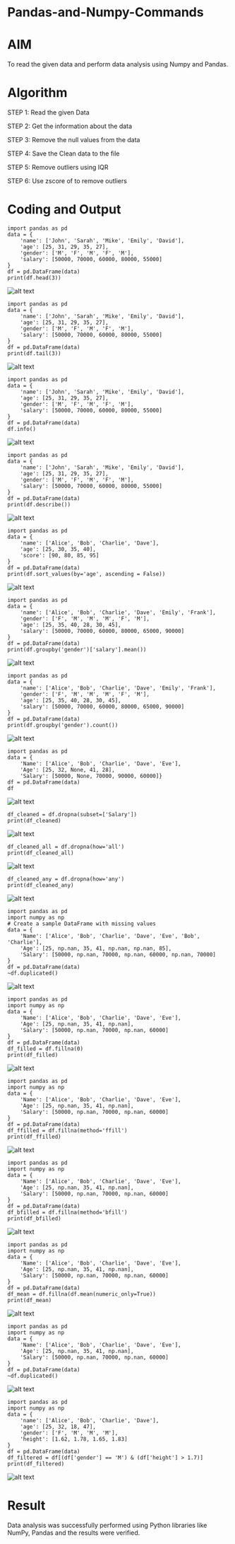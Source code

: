 # Pandas-and-Numpy-Commands

# AIM
To read the given data and perform data analysis using Numpy and Pandas.

# Algorithm
STEP 1: Read the given Data

STEP 2: Get the information about the data

STEP 3: Remove the null values from the data

STEP 4: Save the Clean data to the file

STEP 5: Remove outliers using IQR

STEP 6: Use zscore of to remove outliers

# Coding and Output
```
import pandas as pd
data = {
    'name': ['John', 'Sarah', 'Mike', 'Emily', 'David'],
    'age': [25, 31, 29, 35, 27],
    'gender': ['M', 'F', 'M', 'F', 'M'],
    'salary': [50000, 70000, 60000, 80000, 55000]
}
df = pd.DataFrame(data)
print(df.head(3))
```
![alt text](<Output Screenshots/Screenshot 2025-04-23 144633.png>)

```
import pandas as pd
data = {
    'name': ['John', 'Sarah', 'Mike', 'Emily', 'David'],
    'age': [25, 31, 29, 35, 27],
    'gender': ['M', 'F', 'M', 'F', 'M'],
    'salary': [50000, 70000, 60000, 80000, 55000]
}
df = pd.DataFrame(data)
print(df.tail(3))
```
![alt text](<Output Screenshots/Screenshot 2025-04-23 144638.png>)
```
import pandas as pd
data = {
    'name': ['John', 'Sarah', 'Mike', 'Emily', 'David'],
    'age': [25, 31, 29, 35, 27],
    'gender': ['M', 'F', 'M', 'F', 'M'],
    'salary': [50000, 70000, 60000, 80000, 55000]
}
df = pd.DataFrame(data)
df.info()
```
![alt text](<Output Screenshots/Screenshot 2025-04-23 144646.png>)
```
import pandas as pd
data = {
    'name': ['John', 'Sarah', 'Mike', 'Emily', 'David'],
    'age': [25, 31, 29, 35, 27],
    'gender': ['M', 'F', 'M', 'F', 'M'],
    'salary': [50000, 70000, 60000, 80000, 55000]
}
df = pd.DataFrame(data)
print(df.describe())
```
![alt text](<Output Screenshots/Screenshot 2025-04-23 144650.png>)
```
import pandas as pd
data = {
    'name': ['Alice', 'Bob', 'Charlie', 'Dave'],
    'age': [25, 30, 35, 40],
    'score': [90, 80, 85, 95]
}
df = pd.DataFrame(data)
print(df.sort_values(by='age', ascending = False))
```
![alt text](<Output Screenshots/Screenshot 2025-04-23 144654.png>)
```
import pandas as pd
data = {
    'name': ['Alice', 'Bob', 'Charlie', 'Dave', 'Emily', 'Frank'],
    'gender': ['F', 'M', 'M', 'M', 'F', 'M'],
    'age': [25, 35, 40, 28, 30, 45],
    'salary': [50000, 70000, 60000, 80000, 65000, 90000]
}
df = pd.DataFrame(data)
print(df.groupby('gender')['salary'].mean())
```
![alt text](<Output Screenshots/Screenshot 2025-04-23 144708.png>)
```
import pandas as pd
data = {
    'name': ['Alice', 'Bob', 'Charlie', 'Dave', 'Emily', 'Frank'],
    'gender': ['F', 'M', 'M', 'M', 'F', 'M'],
    'age': [25, 35, 40, 28, 30, 45],
    'salary': [50000, 70000, 60000, 80000, 65000, 90000]
}
df = pd.DataFrame(data)
print(df.groupby('gender').count())
```
![alt text](<Output Screenshots/Screenshot 2025-04-23 144714.png>)
```
import pandas as pd
data = {
    'Name': ['Alice', 'Bob', 'Charlie', 'Dave', 'Eve'],
    'Age': [25, 32, None, 41, 28],
    'Salary': [50000, None, 70000, 90000, 60000]}
df = pd.DataFrame(data)
df
```
![alt text](<Output Screenshots/Screenshot 2025-04-23 144720.png>)
```
df_cleaned = df.dropna(subset=['Salary'])
print(df_cleaned)
```
![alt text](<Output Screenshots/Screenshot 2025-04-23 144723.png>)
```
df_cleaned_all = df.dropna(how='all')
print(df_cleaned_all)
```
![alt text](<Output Screenshots/Screenshot 2025-04-23 144728.png>)
```
df_cleaned_any = df.dropna(how='any')
print(df_cleaned_any)
```
![alt text](<Output Screenshots/Screenshot 2025-04-23 144732.png>)
```
import pandas as pd
import numpy as np
# Create a sample DataFrame with missing values
data = {
    'Name': ['Alice', 'Bob', 'Charlie', 'Dave', 'Eve', 'Bob', 'Charlie'],
    'Age': [25, np.nan, 35, 41, np.nan, np.nan, 85],
    'Salary': [50000, np.nan, 70000, np.nan, 60000, np.nan, 70000]
}
df = pd.DataFrame(data)
~df.duplicated()
```
![alt text](<Output Screenshots/Screenshot 2025-04-23 144737.png>)
```
import pandas as pd
import numpy as np
data = {
    'Name': ['Alice', 'Bob', 'Charlie', 'Dave', 'Eve'],
    'Age': [25, np.nan, 35, 41, np.nan],
    'Salary': [50000, np.nan, 70000, np.nan, 60000]
}
df = pd.DataFrame(data)
df_filled = df.fillna(0)
print(df_filled)
```
![alt text](<Output Screenshots/Screenshot 2025-04-23 144737.png>)
```
import pandas as pd
import numpy as np
data = {
    'Name': ['Alice', 'Bob', 'Charlie', 'Dave', 'Eve'],
    'Age': [25, np.nan, 35, 41, np.nan],
    'Salary': [50000, np.nan, 70000, np.nan, 60000]
}
df = pd.DataFrame(data)
df_ffilled = df.fillna(method='ffill')
print(df_ffilled)
```
![alt text](<Output Screenshots/Screenshot 2025-04-23 144749.png>)
```
import pandas as pd
import numpy as np
data = {
    'Name': ['Alice', 'Bob', 'Charlie', 'Dave', 'Eve'],
    'Age': [25, np.nan, 35, 41, np.nan],
    'Salary': [50000, np.nan, 70000, np.nan, 60000]
}
df = pd.DataFrame(data)
df_bfilled = df.fillna(method='bfill')
print(df_bfilled)
```
![alt text](<Output Screenshots/Screenshot 2025-04-23 144758.png>)
```
import pandas as pd
import numpy as np
data = {
    'Name': ['Alice', 'Bob', 'Charlie', 'Dave', 'Eve'],
    'Age': [25, np.nan, 35, 41, np.nan],
    'Salary': [50000, np.nan, 70000, np.nan, 60000]
}
df = pd.DataFrame(data)
df_mean = df.fillna(df.mean(numeric_only=True))
print(df_mean)
```
![alt text](<Output Screenshots/Screenshot 2025-04-23 144802.png>)
```
import pandas as pd
import numpy as np
data = {
    'Name': ['Alice', 'Bob', 'Charlie', 'Dave', 'Eve'],
    'Age': [25, np.nan, 35, 41, np.nan],
    'Salary': [50000, np.nan, 70000, np.nan, 60000]
}
df = pd.DataFrame(data)
~df.duplicated()
```
![alt text](<Output Screenshots/Screenshot 2025-04-23 144807.png>)
```
import pandas as pd
import numpy as np
data = {
    'name': ['Alice', 'Bob', 'Charlie', 'Dave'],
    'age': [25, 32, 18, 47],
    'gender': ['F', 'M', 'M', 'M'],
    'height': [1.62, 1.78, 1.65, 1.83]
}
df = pd.DataFrame(data)
df_filtered = df[(df['gender'] == 'M') & (df['height'] > 1.7)]
print(df_filtered)
```
![alt text](<Output Screenshots/Screenshot 2025-04-23 144811.png>)
# Result
Data analysis was successfully performed using Python libraries like NumPy, Pandas and the results were verified.
